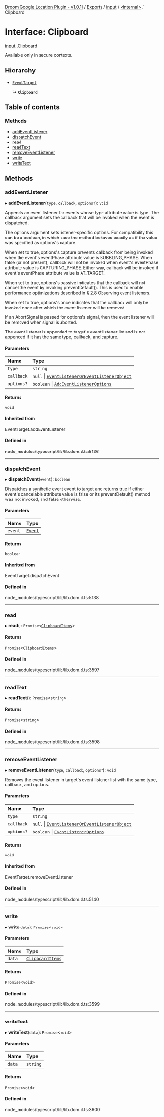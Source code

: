 [Droom Google Location Plugin - v1.0.11](../README.md) / [Exports](../modules.md) / [input](../modules/input.md) / [<internal\>](../modules/input._internal_.md) / Clipboard

# Interface: Clipboard

[input](../modules/input.md).[<internal>](../modules/input._internal_.md).Clipboard

Available only in secure contexts.

## Hierarchy

- [`EventTarget`](../modules/input._internal_.md#eventtarget)

  ↳ **`Clipboard`**

## Table of contents

### Methods

- [addEventListener](input._internal_.Clipboard.md#addeventlistener)
- [dispatchEvent](input._internal_.Clipboard.md#dispatchevent)
- [read](input._internal_.Clipboard.md#read)
- [readText](input._internal_.Clipboard.md#readtext)
- [removeEventListener](input._internal_.Clipboard.md#removeeventlistener)
- [write](input._internal_.Clipboard.md#write)
- [writeText](input._internal_.Clipboard.md#writetext)

## Methods

### addEventListener

▸ **addEventListener**(`type`, `callback`, `options?`): `void`

Appends an event listener for events whose type attribute value is type. The callback argument sets the callback that will be invoked when the event is dispatched.

The options argument sets listener-specific options. For compatibility this can be a boolean, in which case the method behaves exactly as if the value was specified as options's capture.

When set to true, options's capture prevents callback from being invoked when the event's eventPhase attribute value is BUBBLING_PHASE. When false (or not present), callback will not be invoked when event's eventPhase attribute value is CAPTURING_PHASE. Either way, callback will be invoked if event's eventPhase attribute value is AT_TARGET.

When set to true, options's passive indicates that the callback will not cancel the event by invoking preventDefault(). This is used to enable performance optimizations described in § 2.8 Observing event listeners.

When set to true, options's once indicates that the callback will only be invoked once after which the event listener will be removed.

If an AbortSignal is passed for options's signal, then the event listener will be removed when signal is aborted.

The event listener is appended to target's event listener list and is not appended if it has the same type, callback, and capture.

#### Parameters

| Name | Type |
| :------ | :------ |
| `type` | `string` |
| `callback` | ``null`` \| [`EventListenerOrEventListenerObject`](../modules/input._internal_.md#eventlisteneroreventlistenerobject) |
| `options?` | `boolean` \| [`AddEventListenerOptions`](input._internal_.AddEventListenerOptions.md) |

#### Returns

`void`

#### Inherited from

EventTarget.addEventListener

#### Defined in

node_modules/typescript/lib/lib.dom.d.ts:5136

___

### dispatchEvent

▸ **dispatchEvent**(`event`): `boolean`

Dispatches a synthetic event event to target and returns true if either event's cancelable attribute value is false or its preventDefault() method was not invoked, and false otherwise.

#### Parameters

| Name | Type |
| :------ | :------ |
| `event` | [`Event`](../modules/input._internal_.md#event) |

#### Returns

`boolean`

#### Inherited from

EventTarget.dispatchEvent

#### Defined in

node_modules/typescript/lib/lib.dom.d.ts:5138

___

### read

▸ **read**(): `Promise`<[`ClipboardItems`](../modules/input._internal_.md#clipboarditems)\>

#### Returns

`Promise`<[`ClipboardItems`](../modules/input._internal_.md#clipboarditems)\>

#### Defined in

node_modules/typescript/lib/lib.dom.d.ts:3597

___

### readText

▸ **readText**(): `Promise`<`string`\>

#### Returns

`Promise`<`string`\>

#### Defined in

node_modules/typescript/lib/lib.dom.d.ts:3598

___

### removeEventListener

▸ **removeEventListener**(`type`, `callback`, `options?`): `void`

Removes the event listener in target's event listener list with the same type, callback, and options.

#### Parameters

| Name | Type |
| :------ | :------ |
| `type` | `string` |
| `callback` | ``null`` \| [`EventListenerOrEventListenerObject`](../modules/input._internal_.md#eventlisteneroreventlistenerobject) |
| `options?` | `boolean` \| [`EventListenerOptions`](input._internal_.EventListenerOptions.md) |

#### Returns

`void`

#### Inherited from

EventTarget.removeEventListener

#### Defined in

node_modules/typescript/lib/lib.dom.d.ts:5140

___

### write

▸ **write**(`data`): `Promise`<`void`\>

#### Parameters

| Name | Type |
| :------ | :------ |
| `data` | [`ClipboardItems`](../modules/input._internal_.md#clipboarditems) |

#### Returns

`Promise`<`void`\>

#### Defined in

node_modules/typescript/lib/lib.dom.d.ts:3599

___

### writeText

▸ **writeText**(`data`): `Promise`<`void`\>

#### Parameters

| Name | Type |
| :------ | :------ |
| `data` | `string` |

#### Returns

`Promise`<`void`\>

#### Defined in

node_modules/typescript/lib/lib.dom.d.ts:3600
